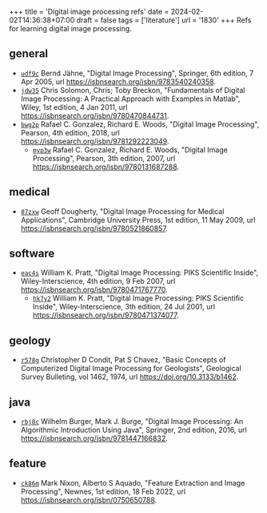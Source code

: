 +++
title = 'Digital image processing refs'
date = 2024-02-02T14:36:38+07:00
draft = false
tags = ['literature']
url = '1830'
+++
Refs for learning digital image processing.
<!--more-->


## general
+ [`udf9c`](https://osf.io/udf9c) Bernd Jähne, "Digital Image Processing", Springer, 6th edition, 7 Apr 2005, url https://isbnsearch.org/isbn/9783540240358.
+ [`jdw35`](https://osf.io/jdw35) Chris Solomon, Chris; Toby Breckon, "Fundamentals of Digital Image Processing: A Practical Approach with Examples in Matlab", Wiley, 1st edition, 4 Jan 2011, url https://isbnsearch.org/isbn/9780470844731.
+ [`bwg2p`](https://osf.io/bwg2p) Rafael C. Gonzalez, Richard E. Woods, "Digital Image Processing", Pearson, 4th edition, 2018, url https://isbnsearch.org/isbn/9781292223049.
  + [`myp3w`](https://osf.io/myp3w) Rafael C. Gonzalez, Richard E. Woods, "Digital Image Processing", Pearson, 3th edition, 2007, url https://isbnsearch.org/isbn/9780131687288.


## medical
+ [`87zxw`](https://osf.io/87zxw) Geoff Dougherty, "Digital Image Processing for Medical Applications", Cambridge University Press, 1st edition, 11 May 2009, url https://isbnsearch.org/isbn/9780521860857.


## software
+ [`eac4s`](https://osf.io/eac4s) William K. Pratt, "Digital Image Processing: PIKS Scientific Inside", Wiley-Interscience, 4th edition, 9 Feb 2007, url https://isbnsearch.org/isbn/9780471767770.
  + [`hk7y2`](https://osf.io/hk7y2) William K. Pratt, "Digital Image Processing: PIKS Scientific Inside", Wiley-Interscience, 3th edition, 24 Jul 2001, url https://isbnsearch.org/isbn/9780471374077.


## geology
+ [`r578g`](https://osf.io/r578g) Christopher D Condit, Pat S Chavez, "Basic Concepts of Computerized Digital Image Processing for Geologists", Geological Survey Bulleting, vol 1462, 1974, url https://doi.org/10.3133/b1462.


## java
+ [`rbj8c`](https://osf.io/rbj8c) Wilhelm Burger, Mark J. Burge, "Digital Image Processing: An Algorithmic Introduction Using Java", Springer, 2nd edition, 2016, url https://isbnsearch.org/isbn/9781447166832.


## feature
+ [`ck86m`](https://osf.io/ck86m) Mark Nixon, Alberto S Aquado, "Feature Extraction and Image Processing", Newnes, 1st edition, 18 Feb 2022, url https://isbnsearch.org/isbn/0750650788.
